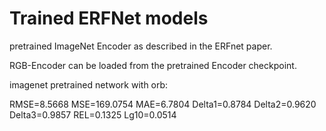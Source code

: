 # Trained ERFNet models

pretrained ImageNet Encoder as described in the ERFnet paper.

RGB-Encoder can be loaded from the pretrained Encoder checkpoint.


imagenet pretrained network with orb:

RMSE=8.5668 MSE=169.0754 MAE=6.7804 Delta1=0.8784 Delta2=0.9620 Delta3=0.9857 REL=0.1325 Lg10=0.0514